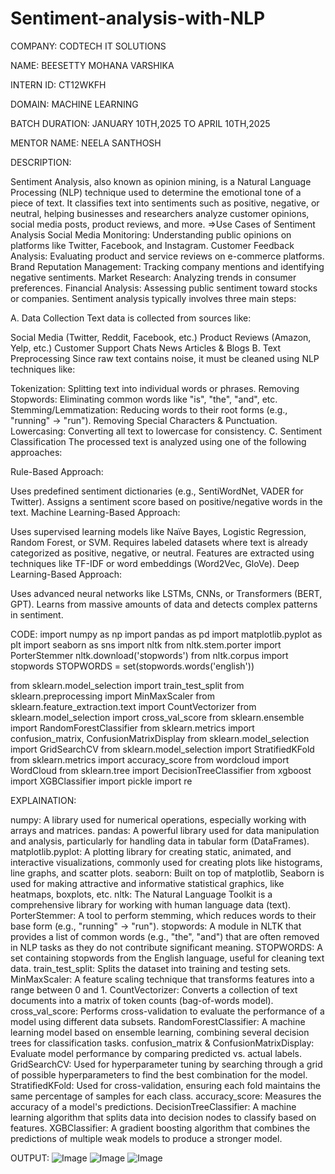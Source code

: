 # Sentiment-analysis-with-NLP

COMPANY: CODTECH IT SOLUTIONS

NAME: BEESETTY MOHANA VARSHIKA

INTERN ID: CT12WKFH

DOMAIN: MACHINE LEARNING

BATCH DURATION: JANUARY 10TH,2025 TO APRIL 10TH,2025

MENTOR NAME: NEELA SANTHOSH

DESCRIPTION:

Sentiment Analysis, also known as opinion mining, is a Natural Language Processing (NLP) technique used to determine the emotional tone of a piece of text. It classifies text into sentiments such as positive, negative, or neutral, helping businesses and researchers analyze customer opinions, social media posts, product reviews, and more.
=>Use Cases of Sentiment Analysis
Social Media Monitoring: Understanding public opinions on platforms like Twitter, Facebook, and Instagram.
Customer Feedback Analysis: Evaluating product and service reviews on e-commerce platforms.
Brand Reputation Management: Tracking company mentions and identifying negative sentiments.
Market Research: Analyzing trends in consumer preferences.
Financial Analysis: Assessing public sentiment toward stocks or companies.
Sentiment analysis typically involves three main steps:

A. Data Collection
Text data is collected from sources like:

Social Media (Twitter, Reddit, Facebook, etc.)
Product Reviews (Amazon, Yelp, etc.)
Customer Support Chats
News Articles & Blogs
B. Text Preprocessing
Since raw text contains noise, it must be cleaned using NLP techniques like:

Tokenization: Splitting text into individual words or phrases.
Removing Stopwords: Eliminating common words like "is", "the", "and", etc.
Stemming/Lemmatization: Reducing words to their root forms (e.g., "running" → "run").
Removing Special Characters & Punctuation.
Lowercasing: Converting all text to lowercase for consistency.
C. Sentiment Classification
The processed text is analyzed using one of the following approaches:

Rule-Based Approach:

Uses predefined sentiment dictionaries (e.g., SentiWordNet, VADER for Twitter).
Assigns a sentiment score based on positive/negative words in the text.
Machine Learning-Based Approach:

Uses supervised learning models like Naïve Bayes, Logistic Regression, Random Forest, or SVM.
Requires labeled datasets where text is already categorized as positive, negative, or neutral.
Features are extracted using techniques like TF-IDF or word embeddings (Word2Vec, GloVe).
Deep Learning-Based Approach:

Uses advanced neural networks like LSTMs, CNNs, or Transformers (BERT, GPT).
Learns from massive amounts of data and detects complex patterns in sentiment.

CODE:
import numpy as np
import pandas as pd
import matplotlib.pyplot as plt
import seaborn as sns
import nltk
from nltk.stem.porter import PorterStemmer
nltk.download('stopwords')
from nltk.corpus import stopwords
STOPWORDS = set(stopwords.words('english'))

from sklearn.model_selection import train_test_split
from sklearn.preprocessing import MinMaxScaler
from sklearn.feature_extraction.text import CountVectorizer
from sklearn.model_selection import cross_val_score
from sklearn.ensemble import RandomForestClassifier
from sklearn.metrics import confusion_matrix, ConfusionMatrixDisplay
from sklearn.model_selection import GridSearchCV
from sklearn.model_selection import StratifiedKFold
from sklearn.metrics import accuracy_score
from wordcloud import WordCloud
from sklearn.tree import DecisionTreeClassifier
from xgboost import XGBClassifier
import pickle
import re

EXPLAINATION:

numpy: A library used for numerical operations, especially working with arrays and matrices.
pandas: A powerful library used for data manipulation and analysis, particularly for handling data in tabular form (DataFrames).
matplotlib.pyplot: A plotting library for creating static, animated, and interactive visualizations, commonly used for creating plots like histograms, line graphs, and scatter plots.
seaborn: Built on top of matplotlib, Seaborn is used for making attractive and informative statistical graphics, like heatmaps, boxplots, etc.
nltk: The Natural Language Toolkit is a comprehensive library for working with human language data (text).
PorterStemmer: A tool to perform stemming, which reduces words to their base form (e.g., "running" → "run").
stopwords: A module in NLTK that provides a list of common words (e.g., "the", "and") that are often removed in NLP tasks as they do not contribute significant meaning.
STOPWORDS: A set containing stopwords from the English language, useful for cleaning text data.
train_test_split: Splits the dataset into training and testing sets.
MinMaxScaler: A feature scaling technique that transforms features into a range between 0 and 1.
CountVectorizer: Converts a collection of text documents into a matrix of token counts (bag-of-words model).
cross_val_score: Performs cross-validation to evaluate the performance of a model using different data subsets.
RandomForestClassifier: A machine learning model based on ensemble learning, combining several decision trees for classification tasks.
confusion_matrix & ConfusionMatrixDisplay: Evaluate model performance by comparing predicted vs. actual labels.
GridSearchCV: Used for hyperparameter tuning by searching through a grid of possible hyperparameters to find the best combination for the model.
StratifiedKFold: Used for cross-validation, ensuring each fold maintains the same percentage of samples for each class.
accuracy_score: Measures the accuracy of a model's predictions.
DecisionTreeClassifier: A machine learning algorithm that splits data into decision nodes to classify based on features.
XGBClassifier: A gradient boosting algorithm that combines the predictions of multiple weak models to produce a stronger model.

OUTPUT:
![Image](https://github.com/user-attachments/assets/ddb989c4-4884-4eb9-a0e3-5902d941d06d)
![Image](https://github.com/user-attachments/assets/c7c019b0-59ed-4afc-b17e-97cd809ea211)
![Image](https://github.com/user-attachments/assets/559e1c1e-aaa6-4b99-bed3-8030859c7032)

